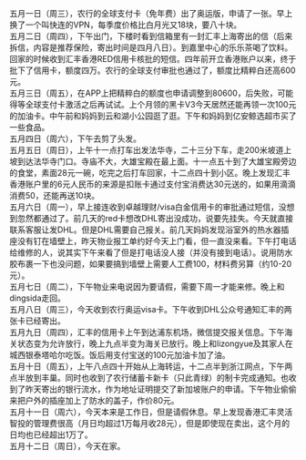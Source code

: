 五月一日（周三），农行的全球支付卡（免年费）出了奥运版，申请了一张。早上换了一个叫快连的VPN，每季度价格比白月光又18块，要八十块。</br>
五月二日（周四），下午出门，下楼时看到信箱里有一封汇丰上海寄出的信（后来拆信，内容是推荐保险，寄出时间是四月八日）。到嘉里中心的乐乐茶喝了饮料。回家的时候收到汇丰香港RED信用卡核批的短信。四年前开立香港账户以来，终于批下了信用卡，额度四万。农行的全球支付审批也通过了，额度比精粹白还高600元。</br>
五月三日（周五），在APP上把精粹白的额度也申请调整到80600，后失败，可能得等全球支付卡激活之后再试试。上个月领的黑卡V3今天居然还能再领一次100元的加油卡。中午前和妈妈到云和湖小公园逛了逛。下午和妈妈到亿安鲸选超市买了一些食品。</br>
五月四日（周六），下午去剪了头发。</br>
五月五日（周日），上午十一点打车出发法华寺，二十三分下车，走200米坡道上坡到达法华寺门口。寺庙不大，大雄宝殿在最上面。十一点五十到了大雄宝殿旁边的食堂，素面28元一碗，吃完之后打车回家，十二点四十到小区。晚上发现汇丰香港账户里的6元人民币的来源是扣账卡通过支付宝消费达30元送的，如果用滴滴消费50，还能再送10块。</br>
五月六日（周一），早上接连收到卓越理财/visa白金信用卡的审批通过短信，没想到忽然都通过了。前几天的red卡想改DHL寄出没成功，说要先挂失。今天就直接联系客服让发DHL。但是DHL需要自己报关。前几天妈妈发现浴室外的热水器插座没有钉在墙壁上，昨天物业报工单约好今天上门看，但一直没来看。下午打电话给维修的人，说其实下午来看了但是打电话没人接（并没有接到电话）。说用防水胶布裹一下也没问题，如果要搞到墙壁上需要人工费100，材料费另算（约10-20元）。</br>
五月七日（周二），下午物业来电说因为要请假，需要下周一才能来修。晚上和dingsida走回。</br>
五月八日（周三），今天收到农行奥运visa卡。下午收到DHL公众号通知汇丰的两张卡已经寄出。</br>
五月九日（周四），汇丰的信用卡上午到达浦东机场，微信提交报关信息。下午海关状态变为允许放行，晚上九点半变为海关已放行。晚上和lizongyue及其家人在城西银泰塔哈尔吃饭。饭后用支付宝送的100元加油卡加了油。</br>
五月十日（周五），上午八点四十开始从上海转运，十二点半到浙江网点，下午两点半放到丰巢。同时也收到了农行储蓄卡新卡（只此青绿）的制卡完成通知。也收到了昨天寄出的银行流水，作为地址证明提交了新加坡账户的申请。下午物业偷偷来把户外的插座加上了防水的盖子，作价80元。</br>
五月十一日（周六），今天本来是工作日，但是请假休息。早上发现香港汇丰灵活智投的管理费很高（月日均超过1万每月收28元），但是即使现在卖出，这个月的日均也已经超出1万了。</br>
五月十二日（周日），今天在家。</br>
